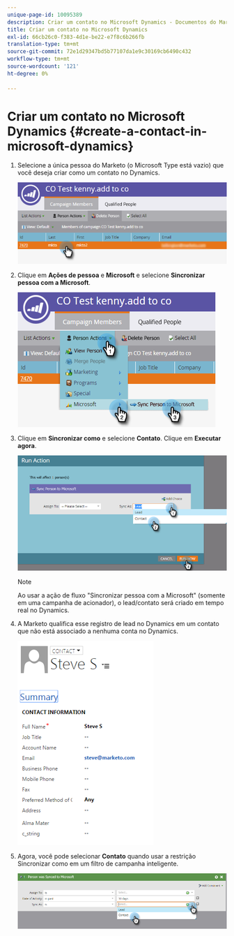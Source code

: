 ```yaml
---
unique-page-id: 10095389
description: Criar um contato no Microsoft Dynamics - Documentos do Marketo - Documentação do produto
title: Criar um contato no Microsoft Dynamics
exl-id: 66cb26c0-f383-4d1e-be22-e7f8c6b266fb
translation-type: tm+mt
source-git-commit: 72e1d29347bd5b77107da1e9c30169cb6490c432
workflow-type: tm+mt
source-wordcount: '121'
ht-degree: 0%

---
```


# Criar um contato no Microsoft Dynamics {#create-a-contact-in-microsoft-dynamics}

1. Selecione a única pessoa do Marketo (o Microsoft Type está vazio) que você deseja criar como um contato no Dynamics.

   ![](assets/one.png)

1. Clique em **Ações de pessoa** e **Microsoft** e selecione **Sincronizar pessoa com a Microsoft**.

   ![](assets/two.png)

1. Clique em **Sincronizar como** e selecione **Contato**. Clique em **Executar agora**.

   ![](assets/three.png)

   >[!NOTE]
   >
   >Ao usar a ação de fluxo &quot;Sincronizar pessoa com a Microsoft&quot; (somente em uma campanha de acionador), o lead/contato será criado em tempo real no Dynamics.

1. A Marketo qualifica esse registro de lead no Dynamics em um contato que não está associado a nenhuma conta no Dynamics.

   ![](assets/image2015-10-23-9-3a43-3a33.png)

1. Agora, você pode selecionar **Contato** quando usar a restrição Sincronizar como em um filtro de campanha inteligente.

   ![](assets/five.png)
